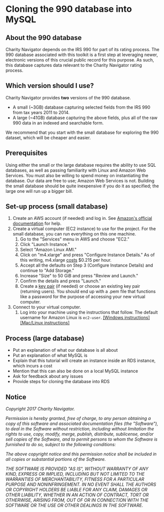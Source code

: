 # Cloning the 990 database into MySQL

## About the 990 database

Charity Navigator depends on the IRS 990 for part of its rating process. The 990 database associated with this toolkit is a first step at leveraging newer, electronic versions of this crucial public record for this purpose. As such, this database captures data relevant to the Charity Navigator rating process. 

## Which version should I use?

Charity Navigator provides **two** versions of the 990 database.

* A small (~3GB) database capturing selected fields from the IRS 990 from tax years 2011 to 2014. 
* A large (~41GB) database capturing the above fields, plus all of the raw 990 data in an indexed and searchable form.

We recommend that you start with the small database for exploring the 990 dataset, which will be cheaper and easier. 

## Prerequisites

Using either the small or the large database requires the ability to use SQL databases, as well as passing familiarity with Linux and Amazon Web Services. You must also be willing to spend money on instantiating the database. Our data are free to use; Amazon Web Services is not. Building the small database should be quite inexpensive if you do it as specified; the large one will run up a bigger bill.

## Set-up process (small database)

1. Create an AWS account (if needed) and log in. See [Amazon's official documentation](https://aws.amazon.com/) for help.
1. Create a virtual computer (EC2 instance) to use for the project. For the small database, you can run everything on this one machine.
   1. Go to the "Services" menu in AWS and choose "EC2."
   1. Click "Launch Instance."
   1. Select "Amazon Linux AMI."
   1. Click on "m4.xlarge" and press "Configure Instance Details." As of this writing, m4.xlarge [costs](https://aws.amazon.com/ec2/pricing/on-demand/) $0.215 per hour.
   1. Accept all the defaults on Step 3 (Configure Instance Details) and continue to "Add Storage."
   1. Increase "Size" to 50 GiB and press "Review and Launch."
   1. Confirm the details and press "Launch."
   1. Create a [key pair](http://docs.aws.amazon.com/AWSEC2/latest/UserGuide/ec2-key-pairs.html) (if needed) or choose an existing key pair (returning users). You should end up with a .pem file that functions like a password for the purpose of accessing your new virtual computer.
1. Connect to your virtual computer.
   1. Log into your machine using the instructions that follow. The default username for Amazon Linux is `ec2-user`. [[Windows instructions]](http://docs.aws.amazon.com/AWSEC2/latest/UserGuide/putty.html) [[Mac/Linux instructions]](http://docs.aws.amazon.com/AWSEC2/latest/UserGuide/AccessingInstancesLinux.html) 
   
## Process (large database)


* Put an explanation of what our database is all about
* Put an explanation of what MySQL is
* Explain that this tutorial will create an instance inside an RDS instance, which incurs a cost
* Mention that this can also be done on a local MySQL instance
* Ask for feedback about any issues
* Provide steps for cloning the database into RDS

## Notice

*Copyright 2017 Charity Navigator.*

*Permission is hereby granted, free of charge, to any person obtaining a copy of this software and associated documentation files (the "Software"), to deal in the Software without restriction, including without limitation the rights to use, copy, modify, merge, publish, distribute, sublicense, and/or sell copies of the Software, and to permit persons to whom the Software is furnished to do so, subject to the following conditions:*

*The above copyright notice and this permission notice shall be included in all copies or substantial portions of the Software.*

*THE SOFTWARE IS PROVIDED "AS IS", WITHOUT WARRANTY OF ANY KIND, EXPRESS OR IMPLIED, INCLUDING BUT NOT LIMITED TO THE WARRANTIES OF MERCHANTABILITY, FITNESS FOR A PARTICULAR PURPOSE AND NONINFRINGEMENT. IN NO EVENT SHALL THE AUTHORS OR COPYRIGHT HOLDERS BE LIABLE FOR ANY CLAIM, DAMAGES OR OTHER LIABILITY, WHETHER IN AN ACTION OF CONTRACT, TORT OR OTHERWISE, ARISING FROM, OUT OF OR IN CONNECTION WITH THE SOFTWARE OR THE USE OR OTHER DEALINGS IN THE SOFTWARE.*
